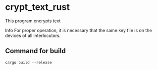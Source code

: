 # crypt_text_rust

This program encrypts text

Info
For proper operation, it is necessary that the same key file is on the devices of all interlocutors.

## Command for build

```
cargo build --release
```